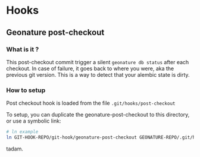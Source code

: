 # Hooks

## Geonature post-checkout

### What is it ?

This post-checkout commit trigger a silent `geonature db status` after each checkout. In case of failure, it goes back to where you were, aka the previous git version.
This is a way to detect that your alembic state is dirty.

### How to setup

Post checkout hook is loaded from the file `.git/hooks/post-checkout`

To setup, you can duplicate the geonature-post-checkout to this directory, or use a symbolic link:

```bash
# ln example
ln GIT-HOOK-REPO/git-hook/geonature-post-checkout GEONATURE-REPO/.git/hooks/post-checkout
```

tadam.
